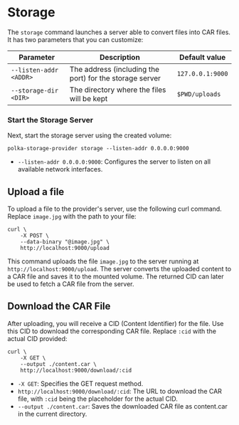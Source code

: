 # Storage

The `storage` command launches a server able to convert files into CAR files.
It has two parameters that you can customize:

| Parameter              | Description                                             | Default value    |
| ---------------------- | ------------------------------------------------------- | ---------------- |
| `--listen-addr <ADDR>` | The address (including the port) for the storage server | `127.0.0.1:9000` |
| `--storage-dir <DIR>`  | The directory where the files will be kept              | `$PWD/uploads`   |

### Start the Storage Server

Next, start the storage server using the created volume:

```
polka-storage-provider storage --listen-addr 0.0.0.0:9000
```

- `--listen-addr 0.0.0.0:9000`: Configures the server to listen on all available network interfaces.

## Upload a file

To upload a file to the provider's server, use the following curl command. Replace `image.jpg` with the path to your file:

```
curl \
    -X POST \
    --data-binary "@image.jpg" \
    http://localhost:9000/upload
```

This command uploads the file `image.jpg` to the server running at `http://localhost:9000/upload`. The server converts the uploaded content to a CAR file and saves it to the mounted volume. The returned CID can later be used to fetch a CAR file from the server.

## Download the CAR File

After uploading, you will receive a CID (Content Identifier) for the file. Use this CID to download the corresponding CAR file. Replace `:cid` with the actual CID provided:

```
curl \
    -X GET \
    --output ./content.car \
    http://localhost:9000/download/:cid
```

- `-X GET`: Specifies the GET request method.
- `http://localhost:9000/download/:cid`: The URL to download the CAR file, with `:cid` being the placeholder for the actual CID.
- `--output ./content.car`: Saves the downloaded CAR file as content.car in the current directory.
